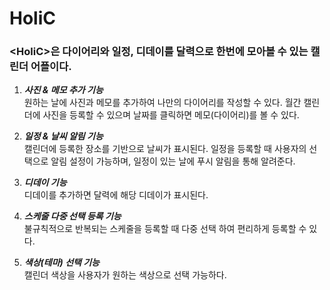 # HoliC
### &lt;HoliC&gt;은 다이어리와 일정, 디데이를 달력으로 한번에 모아볼 수 있는 캘린더 어플이다.

1. ***사진 & 메모 추가 기능*** <br>
원하는 날에 사진과 메모를 추가하여 나만의 다이어리를 작성할 수 있다. 월간 캘린더에 사진을 등록할 수 있으며 날짜를 클릭하면 메모(다이어리)를 볼 수 있다.<p>
2. ***일정 & 날씨 알림 기능*** <br>
캘린더에 등록한 장소를 기반으로 날씨가 표시된다. 일정을 등록할 때 사용자의 선택으로 알림 설정이 가능하며, 일정이 있는 날에 푸시 알림을 통해 알려준다.<p>
3. ***디데이 기능*** <br>
디데이를 추가하면 달력에 해당 디데이가 표시된다.<p>
4. ***스케줄 다중 선택 등록 기능*** <br>
불규칙적으로 반복되는 스케줄을 등록할 때 다중 선택 하여 편리하게 등록할 수 있다.<p>
5. ***색상(테마) 선택 기능*** <br>
캘린더 색상을 사용자가 원하는 색상으로 선택 가능하다.
